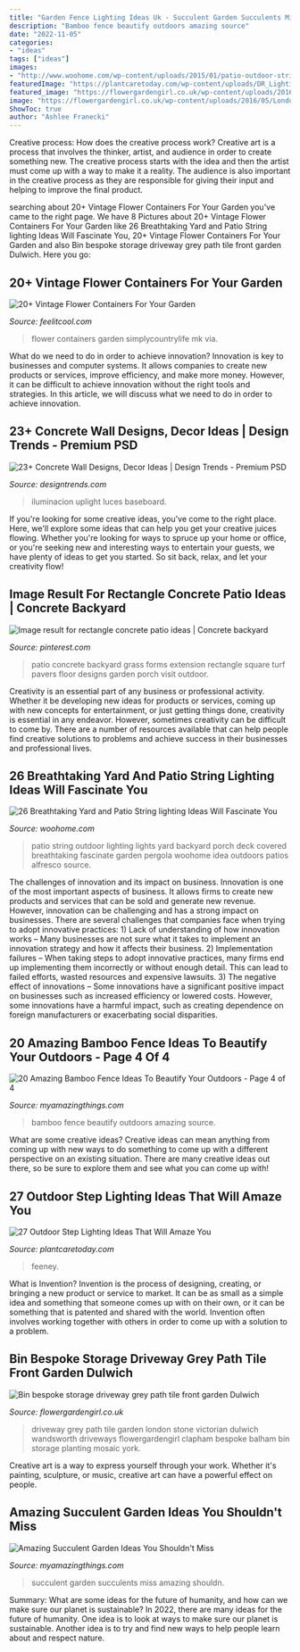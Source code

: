 ```yaml
---
title: "Garden Fence Lighting Ideas Uk - Succulent Garden Succulents Miss Amazing Shouldn"
description: "Bamboo fence beautify outdoors amazing source"
date: "2022-11-05"
categories:
- "ideas"
tags: ["ideas"]
images:
- "http://www.woohome.com/wp-content/uploads/2015/01/patio-outdoor-string-lights-woohome-23.jpg"
featuredImage: "https://plantcaretoday.com/wp-content/uploads/DR_Lighting9.jpg"
featured_image: "https://flowergardengirl.co.uk/wp-content/uploads/2016/05/London-Victorian-mosaic-black-white-path-tile-driveway-grey-planting-York-stone-Dulwich.jpg"
image: "https://flowergardengirl.co.uk/wp-content/uploads/2016/05/London-Victorian-mosaic-black-white-path-tile-driveway-grey-planting-York-stone-Dulwich.jpg"
ShowToc: true
author: "Ashlee Franecki"
---
```



Creative process: How does the creative process work?
Creative art is a process that involves the thinker, artist, and audience in order to create something new. The creative process starts with the idea and then the artist must come up with a way to make it a reality. The audience is also important in the creative process as they are responsible for giving their input and helping to improve the final product.

	

		
searching about 20+ Vintage Flower Containers For Your Garden you've came to the right page. We have 8 Pictures about 20+ Vintage Flower Containers For Your Garden like 26 Breathtaking Yard and Patio String lighting Ideas Will Fascinate You, 20+ Vintage Flower Containers For Your Garden and also Bin bespoke storage driveway grey path tile front garden Dulwich. Here you go:
		
    
## 20+ Vintage Flower Containers For Your Garden

<img loading=lazy src="http://feelitcool.com/wp-content/uploads/2016/05/c42801302071855272f19ba0a5bb1304.jpg" onerror="this.onerror=null;this.src='https://tse4.mm.bing.net/th?id=OIP.HybkLbSHslIQXLp2GpdamQHaNg&amp;pid=15.1';" alt="20+ Vintage Flower Containers For Your Garden">

_Source: feelitcool.com_

>flower containers garden simplycountrylife mk via. 

	

What do we need to do in order to achieve innovation?
Innovation is key to businesses and computer systems. It allows companies to create new products or services, improve efficiency, and make more money. However, it can be difficult to achieve innovation without the right tools and strategies. In this article, we will discuss what we need to do in order to achieve innovation.

    
## 23+ Concrete Wall Designs, Decor Ideas | Design Trends - Premium PSD

<img loading=lazy src="https://images.designtrends.com/wp-content/uploads/2016/03/21103657/Stunnning-Concrete-Retaining-Wall.jpg" onerror="this.onerror=null;this.src='https://tse1.mm.bing.net/th?id=OIP.cZMIemVtaNLM2LzY50d99wHaE6&amp;pid=15.1';" alt="23+ Concrete Wall Designs, Decor Ideas | Design Trends - Premium PSD">

_Source: designtrends.com_

>iluminacion uplight luces baseboard. 

	

If you're looking for some creative ideas, you've come to the right place. Here, we'll explore some ideas that can help you get your creative juices flowing. Whether you're looking for ways to spruce up your home or office, or you're seeking new and interesting ways to entertain your guests, we have plenty of ideas to get you started. So sit back, relax, and let your creativity flow!

    
## Image Result For Rectangle Concrete Patio Ideas | Concrete Backyard

<img loading=lazy src="https://i.pinimg.com/736x/0d/3f/df/0d3fdff65739989d30fa38dabd77f471.jpg" onerror="this.onerror=null;this.src='https://tse4.mm.bing.net/th?id=OIP.N1Q4NYO2Vn7D-q-nlXavTgHaJ3&amp;pid=15.1';" alt="Image result for rectangle concrete patio ideas | Concrete backyard">

_Source: pinterest.com_

>patio concrete backyard grass forms extension rectangle square turf pavers floor designs garden porch visit outdoor. 

	

Creativity is an essential part of any business or professional activity. Whether it be developing new ideas for products or services, coming up with new concepts for entertainment, or just getting things done, creativity is essential in any endeavor. However, sometimes creativity can be difficult to come by. There are a number of resources available that can help people find creative solutions to problems and achieve success in their businesses and professional lives.

    
## 26 Breathtaking Yard And Patio String Lighting Ideas Will Fascinate You

<img loading=lazy src="http://www.woohome.com/wp-content/uploads/2015/01/patio-outdoor-string-lights-woohome-23.jpg" onerror="this.onerror=null;this.src='https://tse3.mm.bing.net/th?id=OIP.s7b72o5CqplPDxDZ4KSpzgHaLH&amp;pid=15.1';" alt="26 Breathtaking Yard and Patio String lighting Ideas Will Fascinate You">

_Source: woohome.com_

>patio string outdoor lighting lights yard backyard porch deck covered breathtaking fascinate garden pergola woohome idea outdoors patios alfresco source. 

	

The challenges of innovation and its impact on business.
Innovation is one of the most important aspects of business. It allows firms to create new products and services that can be sold and generate new revenue. However, innovation can be challenging and has a strong impact on businesses. There are several challenges that companies face when trying to adopt innovative practices: 1) Lack of understanding of how innovation works – Many businesses are not sure what it takes to implement an innovation strategy and how it affects their business. 2) Implementation failures – When taking steps to adopt innovative practices, many firms end up implementing them incorrectly or without enough detail. This can lead to failed efforts, wasted resources and expensive lawsuits. 3) The negative effect of innovations – Some innovations have a significant positive impact on businesses such as increased efficiency or lowered costs. However, some innovations have a harmful impact, such as creating dependence on foreign manufacturers or exacerbating social disparities.

    
## 20 Amazing Bamboo Fence Ideas To Beautify Your Outdoors - Page 4 Of 4

<img loading=lazy src="http://myamazingthings.com/wp-content/uploads/2016/11/fence-bamboo.jpg" onerror="this.onerror=null;this.src='https://tse1.mm.bing.net/th?id=OIP.5nJvmEkJADLz7thYCgNOwwHaE8&amp;pid=15.1';" alt="20 Amazing Bamboo Fence Ideas To Beautify Your Outdoors - Page 4 of 4">

_Source: myamazingthings.com_

>bamboo fence beautify outdoors amazing source. 

	

What are some creative ideas?
Creative ideas can mean anything from coming up with new ways to do something to come up with a different perspective on an existing situation. There are many creative ideas out there, so be sure to explore them and see what you can come up with!

    
## 27 Outdoor Step Lighting Ideas That Will Amaze You

<img loading=lazy src="https://plantcaretoday.com/wp-content/uploads/DR_Lighting9.jpg" onerror="this.onerror=null;this.src='https://tse1.mm.bing.net/th?id=OIP.OEn1LGOyygR6NOiJ7J3vdwHaJ4&amp;pid=15.1';" alt="27 Outdoor Step Lighting Ideas That Will Amaze You">

_Source: plantcaretoday.com_

>feeney. 

	

What is Invention?
Invention is the process of designing, creating, or bringing a new product or service to market. It can be as small as a simple idea and something that someone comes up with on their own, or it can be something that is patented and shared with the world. Invention often involves working together with others in order to come up with a solution to a problem.

    
## Bin Bespoke Storage Driveway Grey Path Tile Front Garden Dulwich

<img loading=lazy src="https://flowergardengirl.co.uk/wp-content/uploads/2016/05/London-Victorian-mosaic-black-white-path-tile-driveway-grey-planting-York-stone-Dulwich.jpg" onerror="this.onerror=null;this.src='https://tse2.mm.bing.net/th?id=OIP.xIQFQqBamYcd-nefBMbnPQHaEg&amp;pid=15.1';" alt="Bin bespoke storage driveway grey path tile front garden Dulwich">

_Source: flowergardengirl.co.uk_

>driveway grey path tile garden london stone victorian dulwich wandsworth driveways flowergardengirl clapham bespoke balham bin storage planting mosaic york. 

	

Creative art is a way to express yourself through your work. Whether it's painting, sculpture, or music, creative art can have a powerful effect on people.

    
## Amazing Succulent Garden Ideas You Shouldn&#039;t Miss

<img loading=lazy src="http://myamazingthings.com/wp-content/uploads/2017/04/succulents.jpg" onerror="this.onerror=null;this.src='https://tse1.mm.bing.net/th?id=OIP.39KkMY20fjxQX7ayw8h8pwHaLH&amp;pid=15.1';" alt="Amazing Succulent Garden Ideas You Shouldn&#039;t Miss">

_Source: myamazingthings.com_

>succulent garden succulents miss amazing shouldn. 

	

Summary: What are some ideas for the future of humanity, and how can we make sure our planet is sustainable?
In 2022, there are many ideas for the future of humanity. One idea is to look at ways to make sure our planet is sustainable. Another idea is to try and find new ways to help people learn about and respect nature.

